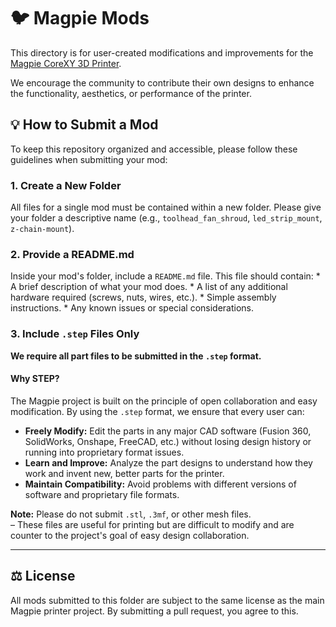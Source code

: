 # 🐦 Magpie Mods

This directory is for user-created modifications and improvements for the [Magpie CoreXY 3D Printer](https://github.com/your-username/magpie-printer-project).

We encourage the community to contribute their own designs to enhance the functionality, aesthetics, or performance of the printer.

## 💡 How to Submit a Mod

To keep this repository organized and accessible, please follow these guidelines when submitting your mod:

### 1.  **Create a New Folder**
 All files for a single mod must be contained within a new folder. Please give your folder a descriptive name (e.g., `toolhead_fan_shroud`, `led_strip_mount`, `z-chain-mount`).

### 2.  **Provide a README.md** 
Inside your mod's folder, include a `README.md` file. This file should contain:
    * A brief description of what your mod does.
    * A list of any additional hardware required (screws, nuts, wires, etc.).
    * Simple assembly instructions.
    * Any known issues or special considerations.

### 3. **Include `.step` Files Only** 
**We require all part files to be submitted in the `.step` format.**

#### **Why STEP?**

The Magpie project is built on the principle of open collaboration and easy modification. By using the `.step` format, we ensure that every user can:
  * **Freely Modify:** Edit the parts in any major CAD software (Fusion 360, SolidWorks, Onshape, FreeCAD, etc.) without losing design history or running into proprietary format issues.
  * **Learn and Improve:** Analyze the part designs to understand how they work and invent new, better parts for the printer.
  * **Maintain Compatibility:** Avoid problems with different versions of software and proprietary file formats.

 **Note:** Please do not submit `.stl`, `.3mf`, or other mesh files.
 <br>
     – These files are useful for printing but are difficult to modify and are counter to the project's goal of easy design collaboration.

-----
## ⚖️ License

All mods submitted to this folder are subject to the same license as the main Magpie printer project. By submitting a pull request, you agree to this.
